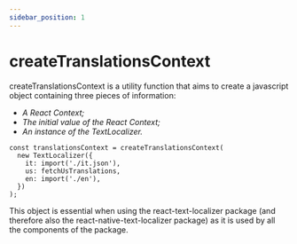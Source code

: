 ```yaml
---
sidebar_position: 1
---
```


# createTranslationsContext

createTranslationsContext is a utility function that aims to create a javascript object containing three pieces of information:

- _A React Context;_
- _The initial value of the React Context;_
- _An instance of the TextLocalizer._

```tsx
const translationsContext = createTranslationsContext(
  new TextLocalizer({
    it: import('./it.json'),
    us: fetchUsTranslations,
    en: import('./en'),
  })
);
```

This object is essential when using the react-text-localizer package (and therefore also the react-native-text-localizer package) as it is used by all the components of the package.
